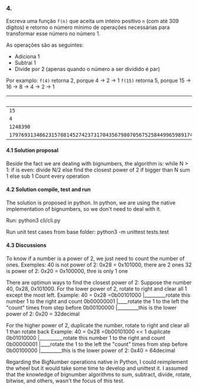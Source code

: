 ### 4.

Escreva uma função `f(n)` que aceita um inteiro positivo `n` (com até 309 dígitos) e retorno o número mínimo de operações necessárias para transformar esse número no número 1.

As operações são as seguintes:

- Adiciona 1
- Subtrai 1
- Divide por 2 (apenas quando o número a ser dividido é par)

Por examplo:
`f(4)` retorna 2, porque 4 -> 2 -> 1
`f(15)` retorna 5, porque 15 -> 16 -> 8 -> 4 -> 2 -> 1

|Entrada|Saída|
|--|--|
| `15` | `5` |
| `4` | `2` |
| `1248390` | `27`|
| `179769313486231570814527423731704356798070567525844996598917476803157260780028538760589558632766878171540458953514382464234321326889464182768467546703537516986049910576551282076245490090389328944075868508455133942304583236903222948165808559332123348274797826204144723168738177180919299881250404026184124858368` | `1025` |

#### 4.1 Solution proposal

Beside the fact we are dealing with bignumbers, the algorithm is:
while N > 1:
   if is even: divide N/2
   else
       find the closest power of 2
       if bigger than N
          sum 1
       else 
          sub 1
Count every operation 



#### 4.2 Solution compile, test and run

The solution is proposed in python. In python, we are using the native implementation of bignumbers, so we don't need to deal with it. 

Run:
    python3 cli/cli.py
  
Run unit test cases from base folder:
    python3 -m unittest tests.test

#### 4.3 Discussions

To know if a number is a power of 2, we just need to count the number of ones. 
Exemples: 
    40 is not power of 2: 0x28 = 0x101000, there are 2 ones
    32 is power of 2: 0x20 = 0x100000, thre is only 1 one

There are optimun ways to find the closest power of 2:
Suppose the number 40, 0x28, 0x101000.
For the lower power of 2, rotate to right and clear all 1 except the most left.
Example:
40 = 0x28 =0b00101000
                |_________rotate this number 1 to the right and count
            0b00000001
                    |____rotate the 1 to the left the "count" times from step before
            0b00100000
                |_________this is the lower power of 2: 0x20 = 32decimal

For the higher power of 2, duplicate the number, rotate to right and clear all 1 than rotate back
Example:
40 = 0x28 =0b00101000
                << 1    duplicate
            0b01010000
                |__________rotate this number 1 to the right and count
            0b00000001
                    |____rotate the 1 to the left the "count" times from step before
            0b00100000
                |_________this is the lower power of 2: 0x40 = 64decimal    

Regarding the BigNumber operations native in Python, I could reimplement the wheel but it would take some time to develop and unittest it. I assumed that the knowledge of bignumber algorithms to sum, subtract, divide, rotate, bitwise, and others, wasn't the focus of this test. 